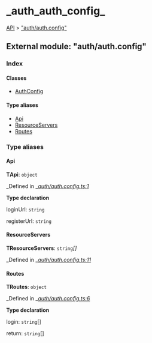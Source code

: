 # \_auth\_auth\_config\_

[API](../../api-1.md) &gt; ["auth/auth.config"](_auth_auth_config_.md)

## External module: "auth/auth.config"

### Index

#### Classes

* [AuthConfig](../classes/_auth_auth_config_.authconfig.md)

#### Type aliases

* [Api](_auth_auth_config_.md#api)
* [ResourceServers](_auth_auth_config_.md#resourceservers)
* [Routes](_auth_auth_config_.md#routes)

### Type aliases

#### Api

**ΤApi**: `object`

_Defined in _[_auth/auth.config.ts:1_](https://github.com/authumn/authumn-angular/blob/93ce399/projects/authumn-angular/src/auth/auth.config.ts#L1)

**Type declaration**

loginUrl: `string`

registerUrl: `string`

#### ResourceServers

**ΤResourceServers**: `string`_\[\]_

_Defined in _[_auth/auth.config.ts:11_](https://github.com/authumn/authumn-angular/blob/93ce399/projects/authumn-angular/src/auth/auth.config.ts#L11)

#### Routes

**ΤRoutes**: `object`

_Defined in _[_auth/auth.config.ts:6_](https://github.com/authumn/authumn-angular/blob/93ce399/projects/authumn-angular/src/auth/auth.config.ts#L6)

**Type declaration**

login: `string`\[\]

return: `string`\[\]

